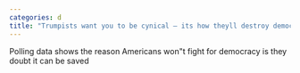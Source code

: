 ```yaml
---
categories: d
title: "Trumpists want you to be cynical — its how theyll destroy democracy"
---
```

Polling data shows the reason Americans won"t fight for democracy is they doubt it can be saved